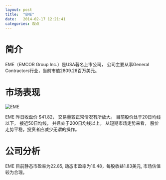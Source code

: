 ```yaml
---
layout: post
title:  "EME"
date:   2014-02-17 12:21:41
categories: 观点
---
```


# 简介
EME（EMCOR Group Inc.）是USA著名上市公司，
公司主要从事General Contractors行业，当前市值2809.26百万美元。

# 市场表现

![EME](http://finviz.com/chart.ashx?t=EME&ty=c&ta=1&p=d&s=l)

EME 昨日收盘价 $41.82，
交易量较正常情况有所放大。
目前股价处于20日均线以下，
接近50日均线，
并且处于200日均线以上。
从短期市场走势来看，
股价走势平稳，投资者应减少无谓的操作。

# 公司分析
EME 目前静态市盈率为22.85, 动态市盈率为16.48，每股收益1.83美元,
市场估值较为合理。
